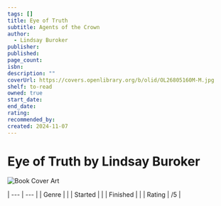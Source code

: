 ```yaml
---
tags: []
title: Eye of Truth
subtitle: Agents of the Crown
author:
  - Lindsay Buroker
publisher: 
published: 
page_count: 
isbn: 
description: ""
coverUrl: https://covers.openlibrary.org/b/olid/OL26805160M-M.jpg
shelf: to-read
owned: true
start_date: 
end_date: 
rating: 
recommended_by: 
created: 2024-11-07
---
```


# Eye of Truth by Lindsay Buroker

![Book Cover Art](https://covers.openlibrary.org/b/olid/OL26805160M-M.jpg)


| --- | --- |
| Genre |  |
| Started |  |
| Finished |  |
| Rating | /5 |

